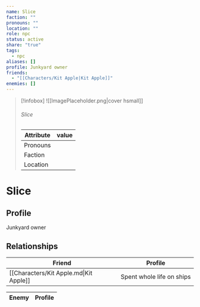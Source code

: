 ```yaml
---
name: Slice
faction: ""
pronouns: ""
location: ""
role: npc
status: active
share: "true"
tags:
  - npc
aliases: []
profile: Junkyard owner
friends:
  - "[[Characters/Kit Apple|Kit Apple]]"
enemies: []
---
```



> [!infobox]
> ![[ImagePlaceholder.png|cover hsmall]]
> ###### Slice
> Attribute |  value |
> ---|---|
> Pronouns | 
> Faction | 
> Location |  |


# Slice
## Profile
Junkyard owner


## Relationships

| Friend                                 | Profile                   |
| -------------------------------------- | ------------------------- |
| [[Characters/Kit Apple.md\|Kit Apple]] | Spent whole life on ships |


| Enemy | Profile |
| ----- | ------- |


